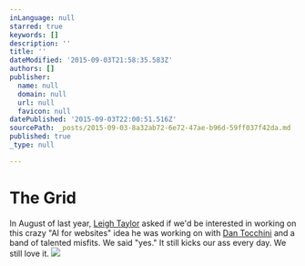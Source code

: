 ```yaml
---
inLanguage: null
starred: true
keywords: []
description: ''
title: ''
dateModified: '2015-09-03T21:58:35.583Z'
authors: []
publisher:
  name: null
  domain: null
  url: null
  favicon: null
datePublished: '2015-09-03T22:00:51.516Z'
sourcePath: _posts/2015-09-03-8a32ab72-6e72-47ae-b96d-59ff037f42da.md
published: true
_type: null

---
```

# The Grid

In August of last year, [Leigh Taylor][0] asked if we'd be interested in working on this crazy "AI for websites" idea he was working on with [Dan Tocchini][1] and a band of talented misfits. We said "yes." It still kicks our ass every day. We still love it.
![](https://the-grid-user-content.s3-us-west-2.amazonaws.com/6826ea34-1a67-4ba1-8071-7ccf4a650923.png)

[0]: http://twitter.com/lat
[1]: http://d4.io/